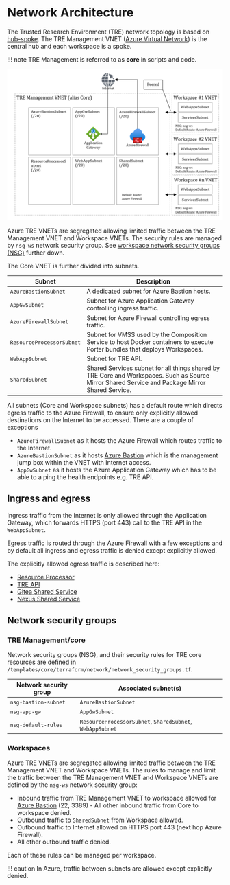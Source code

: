 # Network Architecture

The Trusted Research Environment (TRE) network topology is based on [hub-spoke](https://docs.microsoft.com/en-us/azure/architecture/reference-architectures/hybrid-networking/hub-spoke). The TRE Management VNET ([Azure Virtual Network](https://docs.microsoft.com/en-us/azure/virtual-network/virtual-networks-overview)) is the central hub and each workspace is a spoke.

!!! note
    TRE Management is referred to as **core** in scripts and code.

![Network architecture](../assets/network-architecture.png)

Azure TRE VNETs are segregated allowing limited traffic between the TRE Management VNET and Workspace VNETs. The security rules are managed by `nsg-ws` network security group. See [workspace network security groups (NSG)](#workspaces) further down.

The Core VNET is further divided into subnets.

| Subnet | Description |
| -------| ----------- |
| `AzureBastionSubnet` | A dedicated subnet for Azure Bastion hosts. |
| `AppGwSubnet` | Subnet for Azure Application Gateway controlling ingress traffic. |
| `AzureFirewallSubnet` | Subnet for Azure Firewall controlling egress traffic. |
| `ResourceProcessorSubnet` | Subnet for VMSS used by the Composition Service to host Docker containers to execute Porter bundles that deploys Workspaces. |
| `WebAppSubnet` | Subnet for TRE API. |
| `SharedSubnet` | Shared Services subnet for all things shared by TRE Core and Workspaces. Such as Source Mirror Shared Service and Package Mirror Shared Service. |

All subnets (Core and Workspace subnets) has a default route which directs egress traffic to the Azure Firewall, to ensure only explicitly allowed destinations on the Internet to be accessed.
There are a couple of exceptions

- `AzureFirewallSubnet` as it hosts the Azure Firewall which routes traffic to the Internet.
- `AzureBastionSubnet` as it hosts [Azure Bastion](https://azure.microsoft.com/en-us/services/azure-bastion) which is the management jump box within the VNET with Internet access.
- `AppGwSubnet` as it hosts the Azure Application Gateway which has to be able to a ping the health endpoints e.g. TRE API.

## Ingress and egress

Ingress traffic from the Internet is only allowed through the Application Gateway, which forwards HTTPS (port 443) call to the TRE API in the `WebAppSubnet`.

Egress traffic is routed through the Azure Firewall with a few exceptions and by default all ingress and egress traffic is denied except explicitly allowed.

The explicitly allowed egress traffic is described here:

- [Resource Processor](composition-service/resource-processor.md#network-requirements)
- [TRE API](composition-service/api.md#network-requirements)
- [Gitea Shared Service](shared-services/gitea.md#network-requirements)
- [Nexus Shared Service](shared-services/nexus.md#network-requirements)

## Network security groups

### TRE Management/core

Network security groups (NSG), and their security rules for TRE core resources are defined in `/templates/core/terraform/network/network_security_groups.tf`.

| Network security group | Associated subnet(s) |
| ---------------------- | -------------------- |
| `nsg-bastion-subnet` | `AzureBastionSubnet` |
| `nsg-app-gw` | `AppGwSubnet` |
| `nsg-default-rules` | `ResourceProcessorSubnet`, `SharedSubnet`, `WebAppSubnet` |

### Workspaces

Azure TRE VNETs are segregated allowing limited traffic between the TRE Management VNET and Workspace VNETs. The rules to manage and limit the traffic between the TRE Management VNET and Workspace VNETs are defined by the `nsg-ws` network security group:

- Inbound traffic from TRE Management VNET to workspace allowed for [Azure Bastion](https://docs.microsoft.com/en-us/azure/bastion/bastion-overview) (22, 3389) - All other inbound traffic from Core to workspace denied.
- Outbound traffic to `SharedSubnet` from Workspace allowed.
- Outbound traffic to Internet allowed on HTTPS port 443 (next hop Azure Firewall).
- All other outbound traffic denied.

Each of these rules can be managed per workspace.

!!! caution
    In Azure, traffic between subnets are allowed except explicitly denied.
